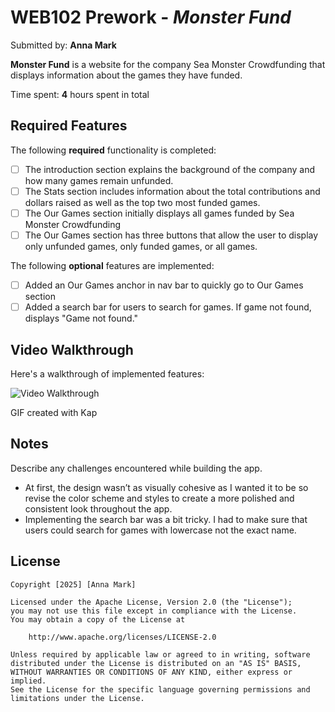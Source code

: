 # WEB102 Prework - *Monster Fund*

Submitted by: **Anna Mark**

**Monster Fund** is a website for the company Sea Monster Crowdfunding that displays information about the games they have funded.

Time spent: **4** hours spent in total

## Required Features

The following **required** functionality is completed:

* [ ] The introduction section explains the background of the company and how many games remain unfunded.
* [ ] The Stats section includes information about the total contributions and dollars raised as well as the top two most funded games.
* [ ] The Our Games section initially displays all games funded by Sea Monster Crowdfunding
* [ ] The Our Games section has three buttons that allow the user to display only unfunded games, only funded games, or all games.

The following **optional** features are implemented:

* [ ] Added an Our Games anchor in nav bar to quickly go to Our Games section
* [ ] Added a search bar for users to search for games. If game not found, displays "Game not found."

## Video Walkthrough

Here's a walkthrough of implemented features:

<img src='monsterfundingwalkthrough.gif' title='Video Walkthrough' width='' alt='Video Walkthrough' />

<!-- Replace this with whatever GIF tool you used! -->
GIF created with Kap

## Notes

Describe any challenges encountered while building the app.
- At first, the design wasn’t as visually cohesive as I wanted it to be so revise the color scheme and styles to create a more polished and consistent look throughout the app.
- Implementing the search bar was a bit tricky. I had to make sure that users could search for games with lowercase not the exact name.

## License

    Copyright [2025] [Anna Mark]

    Licensed under the Apache License, Version 2.0 (the "License");
    you may not use this file except in compliance with the License.
    You may obtain a copy of the License at

        http://www.apache.org/licenses/LICENSE-2.0

    Unless required by applicable law or agreed to in writing, software
    distributed under the License is distributed on an "AS IS" BASIS,
    WITHOUT WARRANTIES OR CONDITIONS OF ANY KIND, either express or implied.
    See the License for the specific language governing permissions and
    limitations under the License.
